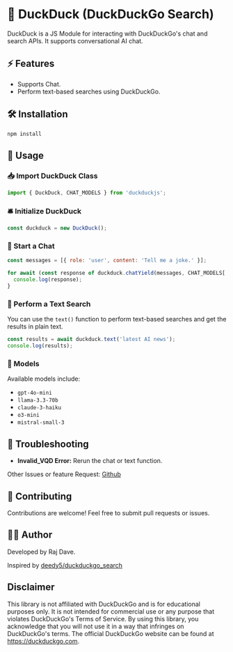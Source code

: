 # 🦆 DuckDuck (DuckDuckGo Search)

DuckDuck is a JS Module for interacting with DuckDuckGo's chat and search APIs. It supports conversational AI chat.

## ⚡ Features

- Supports Chat.
- Perform text-based searches using DuckDuckGo.

## 🛠 Installation

```bash
npm install
```

## 🚀 Usage

### 📥 Import DuckDuck Class

```javascript
import { DuckDuck, CHAT_MODELS } from 'duckduckjs';
```

### 🛎 Initialize DuckDuck

```javascript
const duckduck = new DuckDuck();
```

### 💬 Start a Chat

```javascript
const messages = [{ role: 'user', content: 'Tell me a joke.' }];

for await (const response of duckduck.chatYield(messages, CHAT_MODELS['gpt-4o-mini'])) {
  console.log(response);
}
```

### 🔎 Perform a Text Search

You can use the `text()` function to perform text-based searches and get the results in plain text.

```javascript
const results = await duckduck.text('latest AI news');
console.log(results);
```

### 🧠 Models

Available models include:
- `gpt-4o-mini`
- `llama-3.3-70b`
- `claude-3-haiku`
- `o3-mini`
- `mistral-small-3`

## 🔎 Troubleshooting

- **Invalid\_VQD Error:** Rerun the chat or text function.

Other Issues or feature Request: [Github](https://github.com/RajDave-Dev/DuckDuckJS)

## 🤝 Contributing

Contributions are welcome! Feel free to submit pull requests or issues.


## 🧑‍💻 Author
Developed by Raj Dave.

Inspired by [deedy5/duckduckgo_search](https://github.com/deedy5/duckduckgo_search)

## Disclaimer

This library is not affiliated with DuckDuckGo and is for educational purposes only. It is not intended for commercial use or any purpose that violates DuckDuckGo's Terms of Service. By using this library, you acknowledge that you will not use it in a way that infringes on DuckDuckGo's terms. The official DuckDuckGo website can be found at https://duckduckgo.com.

